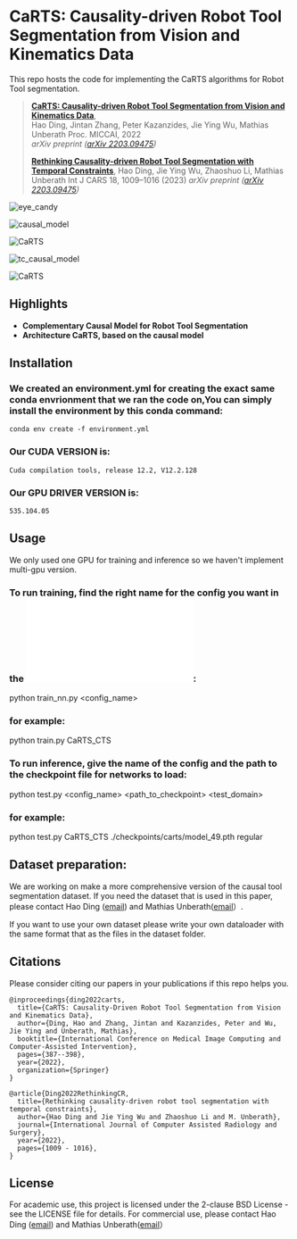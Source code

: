 # CaRTS: Causality-driven Robot Tool Segmentation from Vision and Kinematics Data
This repo hosts the code for implementing the CaRTS algorithms for Robot Tool segmentation.

> [**CaRTS: Causality-driven Robot Tool Segmentation from Vision and Kinematics Data**](https://link.springer.com/chapter/10.1007/978-3-031-16449-1_37),            
> Hao Ding, Jintan Zhang, Peter Kazanzides, Jie Ying Wu, Mathias Unberath 
> Proc. MICCAI, 2022  
> *arXiv preprint ([arXiv 2203.09475](https://arxiv.org/abs/2203.09475))*
>
> [**Rethinking Causality-driven Robot Tool Segmentation with Temporal Constraints**](https://link.springer.com/article/10.1007/s11548-023-02872-8),
> Hao Ding, Jie Ying Wu, Zhaoshuo Li, Mathias Unberath
> Int J CARS 18, 1009–1016 (2023)
> *arXiv preprint ([arXiv 2203.09475](https://arxiv.org/abs/2212.00072))*

![eye_candy](../..img/eye_candy.jpeg)

![causal_model](../..img/causal_model.jpeg)

![CaRTS](../..img/CaRTS.jpeg)

![tc_causal_model](../..img/tc_carts_causal.jpg)

![CaRTS](../..img/tc_carts.jpg)

## Highlights
- **Complementary Causal Model for Robot Tool Segmentation**  
- **Architecture CaRTS, based on the causal model** 

## Installation


### We created an environment.yml for creating the exact same conda envrionment that we ran the code on,You can simply install the environment by this conda command:

    conda env create -f environment.yml

### Our CUDA VERSION is:
    
    Cuda compilation tools, release 12.2, V12.2.128

### Our GPU DRIVER VERSION is:

    535.104.05


## Usage

We only used one GPU for training and inference so we haven't implement multi-gpu version.

### To run training, find the right name for the config you want in the ![file](config/__init__.py):

python train_nn.py <config_name>

### for example:

python train.py CaRTS_CTS

### To run inference, give the name of the config and the path to the checkpoint file for networks to load:

python test.py <config_name> <path_to_checkpoint> <test_domain>

### for example:

python test.py CaRTS_CTS ./checkpoints/carts/model_49.pth regular

## Dataset preparation:

We are working on make a more comprehensive version of the causal tool segmentation dataset. If you need the dataset that is used in this paper, please contact Hao Ding ([email](mailto:hding15@jhu.edu)) and Mathias Unberath([email](mailto:unberath@jhu.edu)）.

If you want to use your own dataset please write your own dataloader with the same format that as the files in the dataset folder.



## Citations
Please consider citing our papers in your publications if this repo helps you. 
```
@inproceedings{ding2022carts,
  title={CaRTS: Causality-Driven Robot Tool Segmentation from Vision and Kinematics Data},
  author={Ding, Hao and Zhang, Jintan and Kazanzides, Peter and Wu, Jie Ying and Unberath, Mathias},
  booktitle={International Conference on Medical Image Computing and Computer-Assisted Intervention},
  pages={387--398},
  year={2022},
  organization={Springer}
}

@article{Ding2022RethinkingCR,
  title={Rethinking causality-driven robot tool segmentation with temporal constraints},
  author={Hao Ding and Jie Ying Wu and Zhaoshuo Li and M. Unberath},
  journal={International Journal of Computer Assisted Radiology and Surgery},
  year={2022},
  pages={1009 - 1016},
}
```

## License
For academic use, this project is licensed under the 2-clause BSD License - see the LICENSE file for details. For commercial use, please contact Hao Ding ([email](mailto:hding15@jhu.edu)) and Mathias Unberath([email](mailto:unberath@jhu.edu)）
